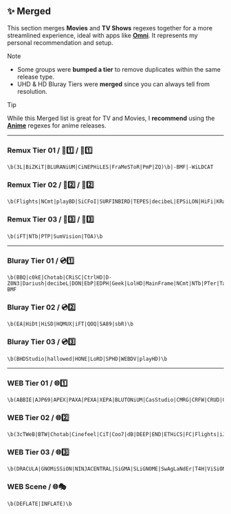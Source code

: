 ## ✨ Merged

This section merges **Movies** and **TV Shows** regexes together for a more streamlined experience, ideal with apps like [**Omni**](https://omni.stkc.win). It represents my personal recommendation and setup.

> [!Note]  
> - Some groups were **bumped a tier** to remove duplicates within the same release type.  
> - UHD & HD Bluray Tiers were **merged** since you can always tell from resolution.

> [!TIP]
> While this Merged list is great for TV and Movies, I **recommend** using the [**Anime**](Anime.md) regexes for anime releases.

---
### **Remux Tier 01** / 🍿1️⃣ / 📀1️⃣
  ```regex
  \b(3L|BiZKiT|BLURANiUM|CiNEPHiLES|FraMeSToR|PmP|ZQ)\b|-BMF|-WiLDCAT
  ```
### **Remux Tier 02** / 🍿2️⃣ / 📀2️⃣
  ```regex
  \b(Flights|NCmt|playBD|SiCFoI|SURFINBIRD|TEPES|decibeL|EPSiLON|HiFi|KRaLiMaRKo|PTer|TRiToN)\b
  ```
### **Remux Tier 03** / 🍿3️⃣ / 📀3️⃣
  ```regex
  \b(iFT|NTb|PTP|SumVision|TOA)\b
  ```
---
### **Bluray Tier 01** / 💿1️⃣
  ```regex
  \b(BBQ|c0kE|Chotab|CRiSC|CtrlHD|D-Z0N3|Dariush|decibeL|DON|EbP|EDPH|Geek|LolHD|MainFrame|NCmt|NTb|PTer|TayTO|TDD|TnP|VietHD|W4NK3R|ZQ)\b|-BMF
  ```
### **Bluray Tier 02** / 💿2️⃣
  ```regex
  \b(EA|HiDt|HiSD|HQMUX|iFT|QOQ|SA89|sbR)\b
  ```
### **Bluray Tier 03** / 💿3️⃣
  ```regex
  \b(BHDStudio|hallowed|HONE|LoRD|SPHD|WEBDV|playHD)\b
  ```
---
### **WEB Tier 01** / 🌐1️⃣
  ```regex
  \b(ABBIE|AJP69|APEX|PAXA|PEXA|XEPA|BLUTONiUM|CasStudio|CMRG|CRFW|CRUD|CtrlHD|FLUX|GNOME|HONE|KiNGS|Kitsune|monkee|NOSiViD|NTb|NTG|QOQ|RTN|SiC|TEPES|T6D|TOMMY|ViSUM)\b
  ```
### **WEB Tier 02** / 🌐2️⃣
  ```regex
  \b(3cTWeB|BTW|Chotab|Cinefeel|CiT|Coo7|dB|DEEP|END|ETHiCS|FC|Flights|iJP|iKA|iT00NZ|JETIX|KHN|KiMCHI|LAZY|MiU|MZABI|NPMS|NYH|orbitron|PHOENiX|playWEB|PSiG|ROCCaT|RTFM|SA89|SbR|SDCC|SIGMA|SMURF|SPiRiT|TVSmash|WELP|XEBEC|4KBEC|CEBEX)\b
  ```
### **WEB Tier 03** / 🌐3️⃣
  ```regex
  \b(DRACULA|GNOMiSSiON|NINJACENTRAL|SiGMA|SLiGNOME|SwAgLaNdEr|T4H|ViSiON)\b
  ```
### **WEB Scene** / 🌐🎭
  ```regex
  \b(DEFLATE|INFLATE)\b
  ```
